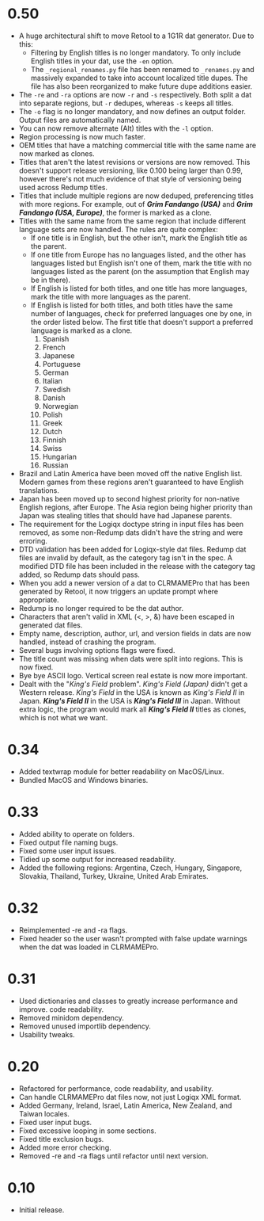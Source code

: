 # 0.50
- A huge architectural shift to move Retool to a 1G1R dat generator. Due to
  this:
  - Filtering by English titles is no longer mandatory. To only include English
    titles in your dat, use the `-en` option.
  - The `_regional_renames.py` file has been renamed to `_renames.py` and
    massively expanded to take into account localized title dupes. The file has
    also been reorganized to make future dupe additions easier.
- The `-re` and `-ra` options are now `-r` and `-s` respectively. Both split a
  dat into separate regions, but `-r` dedupes, whereas `-s` keeps all titles.
- The `-o` flag is no longer mandatory, and now defines an output folder.
  Output files are automatically named.
- You can now remove alternate (Alt) titles with the `-l` option.
- Region processing is now much faster.
- OEM titles that have a matching commercial title with the same name are now
  marked as clones.
- Titles that aren't the latest revisions or versions are now removed. This
  doesn't support release versioning, like 0.100 being larger than 0.99,
  however there's not much evidence of that style of versioning being used
  across Redump titles.
- Titles that include multiple regions are now deduped, preferencing titles
  with more regions. For example, out of **_Grim Fandango (USA)_** and
  **_Grim Fandango (USA, Europe)_**, the former is marked as a clone.
- Titles with the same name from the same region that include different
  language sets are now handled. The rules are quite complex:
  - If one title is in English, but the other isn't, mark the English title as
    the parent.
  - If one title from Europe has no languages listed, and the other has
    languages listed but English isn't one of them, mark the title with no
    languages listed as the parent (on the assumption that English may be in
    there).
  - If English is listed for both titles, and one title has more languages,
    mark the title with more languages as the parent.
  - If English is listed for both titles, and both titles have the same number
    of languages, check for preferred languages one by one, in the order listed
    below. The first title that doesn't support a preferred language is marked
    as a clone.
    1. Spanish
    1. French
    1. Japanese
    1. Portuguese
    1. German
    1. Italian
    1. Swedish
    1. Danish
    1. Norwegian
    1. Polish
    1. Greek
    1. Dutch
    1. Finnish
    1. Swiss
    1. Hungarian
    1. Russian
- Brazil and Latin America have been moved off the native English list. Modern
  games from these regions aren't guaranteed to have English translations.
- Japan has been moved up to second highest priority for non-native English
  regions, after Europe. The Asia region being higher priority than Japan was
  stealing titles that should have had Japanese parents.
- The requirement for the Logiqx doctype string in input files has been
  removed, as some non-Redump dats didn't have the string and were erroring.
- DTD validation has been added for Logiqx-style dat files. Redump dat files
  are invalid by default, as the category tag isn't in the spec. A modified DTD
  file has been included in the release with the category tag added, so Redump
  dats should pass.
- When you add a newer version of a dat to CLRMAMEPro that has been generated
  by Retool, it now triggers an update prompt where appropriate.
- Redump is no longer required to be the dat author.
- Characters that aren't valid in XML (<, >, &) have been escaped in generated
  dat files.
- Empty name, description, author, url, and version fields in dats are now
  handled, instead of crashing the program.
- Several bugs involving options flags were fixed.
- The title count was missing when dats were split into regions. This is now fixed.
- Bye bye ASCII logo. Vertical screen real estate is now more important.
- Dealt with the "_King's Field_ problem". _King's Field (Japan)_ didn't get a
  Western release. _King's Field_ in the USA is known as _King's Field II_ in
  Japan. **_King's Field II_** in the USA is **_King's Field III_** in Japan.
  Without extra logic, the program would mark all **_King's Field II_** titles as
  clones, which is not what we want.

# 0.34
- Added textwrap module for better readability on MacOS/Linux.
- Bundled MacOS and Windows binaries.

# 0.33
- Added ability to operate on folders.
- Fixed output file naming bugs.
- Fixed some user input issues.
- Tidied up some output for increased readability.
- Added the following regions: Argentina, Czech, Hungary, Singapore, Slovakia,
  Thailand, Turkey, Ukraine, United Arab Emirates.

# 0.32
- Reimplemented -re and -ra flags.
- Fixed header so the user wasn't prompted with false update warnings when the
  dat was loaded in CLRMAMEPro.

# 0.31
- Used dictionaries and classes to greatly increase performance and improve.
  code readability.
- Removed minidom dependency.
- Removed unused importlib dependency.
- Usability tweaks.

# 0.20
- Refactored for performance, code readability, and usability.
- Can handle CLRMAMEPro dat files now, not just Logiqx XML format.
- Added Germany, Ireland, Israel, Latin America, New Zealand, and Taiwan
  locales.
- Fixed user input bugs.
- Fixed excessive looping in some sections.
- Fixed title exclusion bugs.
- Added more error checking.
- Removed -re and -ra flags until refactor until next version.

# 0.10
- Initial release.